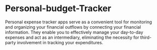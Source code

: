 # Personal-budget-Tracker
Personal expense tracker apps serve as a convenient tool for monitoring and organizing your financial outflows by connecting your financial information. They enable you to effectively manage your day-to-day expenses and act as an intermediary, eliminating the necessity for third-party involvement in tracking your expenditures.
